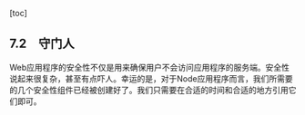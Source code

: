 [toc]

## 7.2　守门人

Web应用程序的安全性不仅是用来确保用户不会访问应用程序的服务端。安全性说起来很复杂，甚至有点吓人。幸运的是，对于Node应用程序而言，我们所需要的几个安全性组件已经被创建好了。我们只需要在合适的时间和合适的地方引用它们即可。


